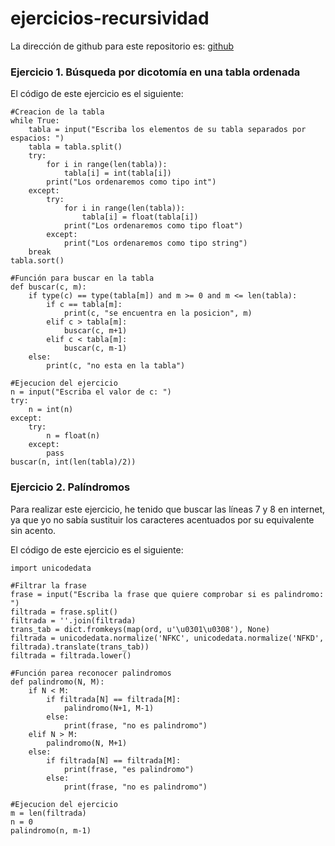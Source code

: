 # ejercicios-recursividad

La dirección de github para este repositorio es: [ github](https://github.com/GonzaloGmv/ejercicios-recursividad)

### Ejercicio 1. Búsqueda por dicotomía en una tabla ordenada
El código de este ejercicio es el siguiente:
```
#Creacion de la tabla
while True:
    tabla = input("Escriba los elementos de su tabla separados por espacios: ")
    tabla = tabla.split()
    try:
        for i in range(len(tabla)):
            tabla[i] = int(tabla[i])
        print("Los ordenaremos como tipo int")
    except:
        try:
            for i in range(len(tabla)):
                tabla[i] = float(tabla[i])
            print("Los ordenaremos como tipo float")
        except:
            print("Los ordenaremos como tipo string")
    break
tabla.sort()

#Función para buscar en la tabla
def buscar(c, m):
    if type(c) == type(tabla[m]) and m >= 0 and m <= len(tabla):
        if c == tabla[m]:
            print(c, "se encuentra en la posicion", m)
        elif c > tabla[m]:
            buscar(c, m+1)
        elif c < tabla[m]:
            buscar(c, m-1)
    else:
        print(c, "no esta en la tabla")

#Ejecucion del ejercicio
n = input("Escriba el valor de c: ")
try:
    n = int(n)
except:
    try:
        n = float(n)
    except:
        pass
buscar(n, int(len(tabla)/2))
```

### Ejercicio 2. Palíndromos
Para realizar este ejercicio, he tenido que buscar las líneas 7 y 8 en internet, ya que yo no sabía sustituir los caracteres acentuados por su equivalente sin acento.

El código de este ejercicio es el siguiente:
```
import unicodedata

#Filtrar la frase
frase = input("Escriba la frase que quiere comprobar si es palindromo: ")
filtrada = frase.split()
filtrada = ''.join(filtrada)
trans_tab = dict.fromkeys(map(ord, u'\u0301\u0308'), None)
filtrada = unicodedata.normalize('NFKC', unicodedata.normalize('NFKD', filtrada).translate(trans_tab))
filtrada = filtrada.lower()

#Función parea reconocer palindromos
def palindromo(N, M):
    if N < M:
        if filtrada[N] == filtrada[M]:
            palindromo(N+1, M-1)
        else:
            print(frase, "no es palindromo")
    elif N > M:
        palindromo(N, M+1)
    else:
        if filtrada[N] == filtrada[M]:
            print(frase, "es palindromo")
        else:
            print(frase, "no es palindromo")

#Ejecucion del ejercicio
m = len(filtrada)
n = 0
palindromo(n, m-1)
```
